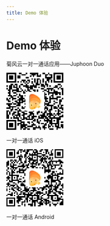 ```yaml
---
title: Demo 体验
---
```

# Demo 体验

菊风云一对一通话应用——Juphoon Duo

[![../../\_images/o2o\_iOS.png](../../_images/o2o_iOS.png)](../../_images/o2o_iOS.png)

一对一通话 iOS

[![../../\_images/o2o\_Android.png](../../_images/o2o_Android.png)](../../_images/o2o_Android.png)

一对一通话 Android